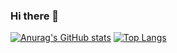 ### Hi there 👋




[![Anurag's GitHub stats](https://github-readme-stats.vercel.app/api?username=pedroreisrimoldi)](https://github.com/anuraghazra/github-readme-stats)
[![Top Langs](https://github-readme-stats.vercel.app/api/top-langs/?username=pedroreisrimoldi)](https://github.com/anuraghazra/github-readme-stats)

